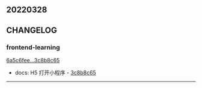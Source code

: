 ## 20220328

## CHANGELOG

### frontend-learning

[6a5c6fee...3c8b8c65](https://github.com/zhbhun/frontend-learning/compare/6a5c6fee...3c8b8c65)

* docs: H5 打开小程序 - [3c8b8c65](https://github.com/zhbhun/frontend-learning/commit/3c8b8c6507f8cddd121a9d0fd73bd85aaa517cc0)

---

